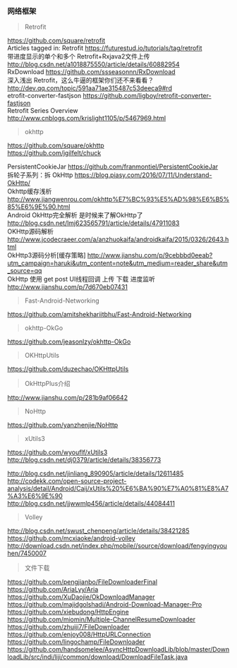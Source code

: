 ###  网络框架
> Retrofit  

https://github.com/square/retrofit  
Articles tagged in: Retrofit    https://futurestud.io/tutorials/tag/retrofit  
带进度显示的单个和多个 Retrofit+Rxjava2文件上传    http://blog.csdn.net/a1018875550/article/details/60882954  
RxDownload    https://github.com/ssseasonnn/RxDownload  
深入浅出 Retrofit，这么牛逼的框架你们还不来看看？    http://dev.qq.com/topic/591aa71ae315487c53deeca9#rd  
etrofit-converter-fastjson    https://github.com/ligboy/retrofit-converter-fastjson  
Retrofit Series Overview    http://www.cnblogs.com/krislight1105/p/5467969.html  

> okhttp  

https://github.com/square/okhttp  
https://github.com/jgilfelt/chuck  

PersistentCookieJar    https://github.com/franmontiel/PersistentCookieJar  
拆轮子系列：拆 OkHttp    https://blog.piasy.com/2016/07/11/Understand-OkHttp/  
Okhttp缓存浅析    http://www.jiangwenrou.com/okhttp%E7%BC%93%E5%AD%98%E6%B5%85%E6%9E%90.html  
Android OkHttp完全解析 是时候来了解OkHttp了    http://blog.csdn.net/lmj623565791/article/details/47911083  
OKHttp源码解析    http://www.jcodecraeer.com/a/anzhuokaifa/androidkaifa/2015/0326/2643.html  
OkHttp3源码分析[缓存策略]   http://www.jianshu.com/p/9cebbbd0eeab?utm_campaign=haruki&utm_content=note&utm_medium=reader_share&utm_source=qq  
OkHttp 使用 get post UI线程回调 上传 下载 进度监听    http://www.jianshu.com/p/7d670eb07431  



> Fast-Android-Networking  

https://github.com/amitshekhariitbhu/Fast-Android-Networking  

> okhttp-OkGo  

https://github.com/jeasonlzy/okhttp-OkGo  

> OKHttpUtils  

https://github.com/duzechao/OKHttpUtils

> OkHttpPlus介绍  

http://www.jianshu.com/p/281b9af06642  

> NoHttp  

https://github.com/yanzhenjie/NoHttp  

> xUtils3  

https://github.com/wyouflf/xUtils3  
http://blog.csdn.net/dj0379/article/details/38356773  

http://blog.csdn.net/jinliang_890905/article/details/12611485  
http://codekk.com/open-source-project-analysis/detail/Android/Caij/xUtils%20%E6%BA%90%E7%A0%81%E8%A7%A3%E6%9E%90  
http://blog.csdn.net/jjwwmlp456/article/details/44084411  

> Volley  

http://blog.csdn.net/swust_chenpeng/article/details/38421285  
https://github.com/mcxiaoke/android-volley  
http://download.csdn.net/index.php/mobile//source/download/fengyingyouhen/7450007  



>文件下载  

https://github.com/pengjianbo/FileDownloaderFinal  
https://github.com/AriaLyy/Aria  
https://github.com/XuDaojie/OkDownloadManager  
https://github.com/majidgolshadi/Android-Download-Manager-Pro  
https://github.com/xiebudong/HttpEngine  
https://github.com/miomin/Multiple-ChannelResumeDownloader  
https://github.com/zhuiji7/FileDownloader  
https://github.com/enjoy008/HttpURLConnection  
https://github.com/lingochamp/FileDownloader  
https://github.com/handsomelee/AsyncHttpDownloadLib/blob/master/DownloadLib/src/indi/liji/common/download/DownloadFileTask.java  

